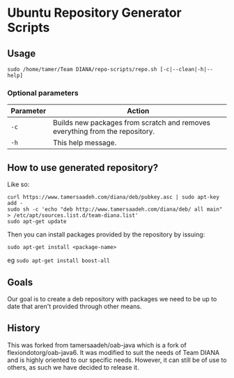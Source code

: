 # Ubuntu Repository Generator Scripts

## Usage

```
sudo /home/tamer/Team DIANA/repo-scripts/repo.sh [-c|--clean|-h|--help]
```

### Optional parameters

| Parameter |                              Action                                          |
|-----------|------------------------------------------------------------------------------|
| `-c`      | Builds new packages from scratch and removes everything from the repository. |
| `-h`      | This help message.                                                           |

## How to use generated repository?
Like so:

```
curl https://www.tamersaadeh.com/diana/deb/pubkey.asc | sudo apt-key add -
sudo sh -c 'echo "deb http://www.tamersaadeh.com/diana/deb/ all main" > /etc/apt/sources.list.d/team-diana.list'
sudo apt-get update
```

Then you can install packages provided by the repository by issuing:
```
sudo apt-get install <package-name>
```
eg `sudo apt-get install boost-all`

## Goals

Our goal is to create a deb repository with packages we need to be up to date that aren't provided through other means.

## History

This was forked from tamersaadeh/oab-java which is a fork of flexiondotorg/oab-java6. It was modified to suit the needs of Team DIANA and is highly oriented to our specific needs. However, it can still be of use to others, as such we have decided to release it.
